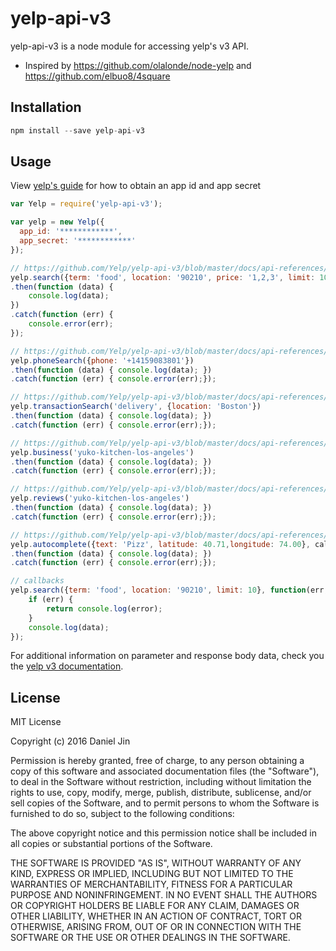 # yelp-api-v3

yelp-api-v3 is a node module for accessing yelp's v3 API.
  - Inspired by https://github.com/olalonde/node-yelp and https://github.com/elbuo8/4square

## Installation
```javascript
npm install --save yelp-api-v3
```

## Usage
View [yelp's guide](https://github.com/Yelp/yelp-api-v3/blob/master/docs/tutorials/get-start-yelp-api-v3.md) for how to obtain an app id and app secret

```javascript
var Yelp = require('yelp-api-v3');

var yelp = new Yelp({
  app_id: '************',
  app_secret: '************'
});

// https://github.com/Yelp/yelp-api-v3/blob/master/docs/api-references/businesses-search.md
yelp.search({term: 'food', location: '90210', price: '1,2,3', limit: 10})
.then(function (data) {
    console.log(data);
})
.catch(function (err) {
    console.error(err);
});

// https://github.com/Yelp/yelp-api-v3/blob/master/docs/api-references/businesses-search-phone.md
yelp.phoneSearch({phone: '+14159083801'})
.then(function (data) { console.log(data); })
.catch(function (err) { console.error(err);});

// https://github.com/Yelp/yelp-api-v3/blob/master/docs/api-references/transactions-search.md
yelp.transactionSearch('delivery', {location: 'Boston'})
.then(function (data) { console.log(data); })
.catch(function (err) { console.error(err);});

// https://github.com/Yelp/yelp-api-v3/blob/master/docs/api-references/businesses-id.md
yelp.business('yuko-kitchen-los-angeles')
.then(function (data) { console.log(data); })
.catch(function (err) { console.error(err);});

// https://github.com/Yelp/yelp-api-v3/blob/master/docs/api-references/businesses-id-reviews.md
yelp.reviews('yuko-kitchen-los-angeles')
.then(function (data) { console.log(data); })
.catch(function (err) { console.error(err);});

// https://github.com/Yelp/yelp-api-v3/blob/master/docs/api-references/autocomplete.md
yelp.autocomplete({text: 'Pizz', latitude: 40.71,longitude: 74.00}, callback)
.then(function (data) { console.log(data); })
.catch(function (err) { console.error(err);});

// callbacks
yelp.search({term: 'food', location: '90210', limit: 10}, function(err, data) {
    if (err) {
        return console.log(error);
    }
    console.log(data);
});
```
For additional information on parameter and response body data, check you the [yelp v3 documentation](https://github.com/Yelp/yelp-api-v3).

## License
MIT License

Copyright (c) 2016 Daniel Jin

Permission is hereby granted, free of charge, to any person obtaining a copy
of this software and associated documentation files (the "Software"), to deal
in the Software without restriction, including without limitation the rights
to use, copy, modify, merge, publish, distribute, sublicense, and/or sell
copies of the Software, and to permit persons to whom the Software is
furnished to do so, subject to the following conditions:

The above copyright notice and this permission notice shall be included in all
copies or substantial portions of the Software.

THE SOFTWARE IS PROVIDED "AS IS", WITHOUT WARRANTY OF ANY KIND, EXPRESS OR
IMPLIED, INCLUDING BUT NOT LIMITED TO THE WARRANTIES OF MERCHANTABILITY,
FITNESS FOR A PARTICULAR PURPOSE AND NONINFRINGEMENT. IN NO EVENT SHALL THE
AUTHORS OR COPYRIGHT HOLDERS BE LIABLE FOR ANY CLAIM, DAMAGES OR OTHER
LIABILITY, WHETHER IN AN ACTION OF CONTRACT, TORT OR OTHERWISE, ARISING FROM,
OUT OF OR IN CONNECTION WITH THE SOFTWARE OR THE USE OR OTHER DEALINGS IN THE
SOFTWARE.
